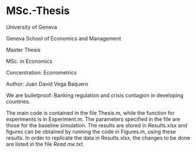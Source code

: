 # MSc.-Thesis
University of Geneva

Geneva School of Economics and Management

Master Thesis

MSc. in Economics

Concentration: Econometrics

Author: Juan David Vega Baquero


We are bulletproof: Banking regulation and crisis contagion in developing countries. 


The main code is contained in the file Thesis.m, while the function for experiments is in Experiment.m. The parameters specified in the file are those for the baseline simulation. 
The results are stored in Results.xlsx and figures can be obtained by running the code in Figures.m, using these results. 
In order to replicate the data in Results.xlsx, the changes to be done are listed in the file *Read me.txt*.

